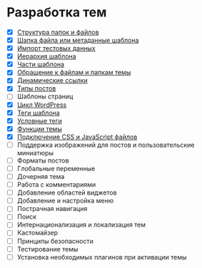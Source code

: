 # Разработка тем

- [x] [Структура папок и файлов](content/structure-theme.md)
- [x] [Шапка файла или метаданные шаблона](content/file-header.md)
- [x] [Импорт тестовых данных](content/import-test-data.md)
- [x] [Иерархия шаблона](content/hierarchy_template.md)
- [x] [Части шаблона](content/partials.md)
- [x] [Обращение к файлам и папкам темы](content/linking-theme-files-directories.md)
- [x] [Динамические ссылки](content/dynamic_links.md)
- [x] [Типы постов](content/post_types.md)
- [ ] Шаблоны страниц
- [x] [Цикл WordPress](content/loop.md)
- [x] [Теги шаблона](content/template_tags.md)
- [x] [Условные теги](content/conditional_tags.md)
- [x] [Функции темы](content/theme_functions.md)
- [x] [Подключение CSS и JavaScript файлов](content/add_css_js.md)
- [ ] Поддержка изображений для постов и пользовательские миниатюры
- [ ] Форматы постов
- [ ] Глобальные переменные
- [ ] Дочерняя тема
- [ ] Работа с комментариями
- [ ] Добавление областей виджетов
- [ ] Добавление и настройка меню
- [ ] Пострачная навигация
- [ ] Поиск
- [ ] Интернационализация и локализация тем
- [ ] Кастомайзер
- [ ] Принципы безопасности
- [ ] Тестирование темы
- [ ] Установка необходимых плагинов при активации темы